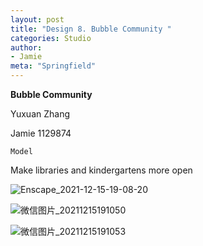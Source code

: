 ```yaml
---
layout: post
title: "Design 8. Bubble Community "
categories: Studio
author:
- Jamie
meta: "Springfield"
---
```

**Bubble Community**

Yuxuan Zhang

Jamie
1129874

`Model`

Make libraries and kindergartens more open

![Enscape_2021-12-15-19-08-20](https://user-images.githubusercontent.com/90487072/146176215-13c4e955-341b-432d-898f-bbc884a2a502.png)

![微信图片_20211215191050](https://user-images.githubusercontent.com/90487072/146176273-e399c885-56c2-4100-88d0-ebbfabd6b2a6.png)

![微信图片_20211215191053](https://user-images.githubusercontent.com/90487072/146176292-78a5bf9e-dfab-4d97-a17d-e86c3b09f2d8.png)

